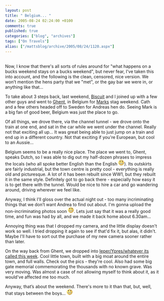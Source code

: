 ```yaml
---
layout: post
title: " Belgium... "
date: 2005-08-24 02:24:00 +0100
comments: true
published: true
categories: ["blog", "archives"]
tags: ["On Travels"]
alias: ["/mattsblog/archive/2005/08/24/1120.aspx"]
---
```

<!-- more -->

<P><BR>Now, I know that there's all sorts of rules around for "what happens on a bucks weekend stays on a bucks weekend", but never fear, I've taken this into account, and the following is the clean, censored, nice version. We won&#8217;t mention the hens party that we "met", or the gay bar we were in, or anything like that...</P>
 <P>To take about 3 steps back, last weekend, <A href="http://biscuit-rant.blogspot.com">Biscuit</A> and I joined up with a few other guys and went to <A href="http://www.trabel.com/gent.htm">Ghent</A>, in Belgium for <A href="http://thebrandwoods.blogspot.com">Marks</A> stag weekend. Cath and a few others headed off to Sweden for Andreas hen do. Seeing Mark is a big fan of good beer, Belgium was just the place to go.</P>
 <P>Of all things, we drove there, via the channel tunnel - we drove onto the train at one end, and sat in the car while we went under the channel. Really not that exciting all up... It was great being able to just jump on a train and end up in a different country. Not that exciting if you're European, but cool to an Aussie...</P>
 <P>Belgium seems to be a really nice place. The place we went to, Ghent, speaks Dutch, so I was able to dig out my half-dozen phrases to impress the locals (who all spoke better English than the English <IMG alt=":D" class="emoticon" src="/images/emotions/emotion-2.gif" border=0>). Its outskirts are fairly industrial, but the town centre is pretty cool - everything is really old and picturesque. A lot of it has been rebuilt since WW1, but they rebuilt it in the same style. Definitely got to go back there - especially how easy it is to get there with the tunnel. Would be nice to hire a car and go wandering around, driving wherever we feel like.</P>
 <P>Anyway, I think I'll gloss over the actual night out - too many incriminating things that we don&#8217;t want Andrea to find out about. I'm gonna upload the non-incriminating photos soon <IMG alt=":D" class="emoticon" src="/images/emotions/emotion-2.gif" border=0>. Lets just say that it was a really good time, and fun was had by all, and we made it back home about 6.30am...</P>
 <P>Annoying thing was that I dropped my camera, and the little display doesn't work so well. I tried dropping it again to see if that'd fix it, but alas, it didn't. Maybe I'll have to sort out the purchase of my new camera sooner rather than later.</P>
 <P>On the way back from Ghent, we dropped into <A href="http://www.toerisme-ieper.be/en/home.html">Ieper/Ypres/whatever its called this week</A>. Cool little town, built with a big moat around the entire town, and full walls. Check out the pics - they're cool. Also had some big gate memorial commemorating the thousands with no known grave. Was very moving. Was almost a case of not allowing myself to think about it, as it would've affected me too much.</P>
 <P>Anyway, that&#8217;s about the weekend. There's more to it than that, but, well, that stays between the boys... <IMG alt=":D" class="emoticon" src="/images/emotions/emotion-2.gif" border=0></P>
